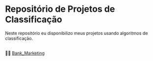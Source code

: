 # **Repositório de Projetos de Classificação**

Neste repositório eu disponibilizo meus projetos usando algoritmos de classificação.
<br>
<br>

👨‍💻 [Bank_Marketing](https://github.com/wagnermoraesjr/Projetos_Ciencia_de_Dados/tree/main/Projetos_de_Classificacao/Bank_Marketing#projeto-de-modelagem-classifica%C3%A7%C3%A3o---bank-marketing)
